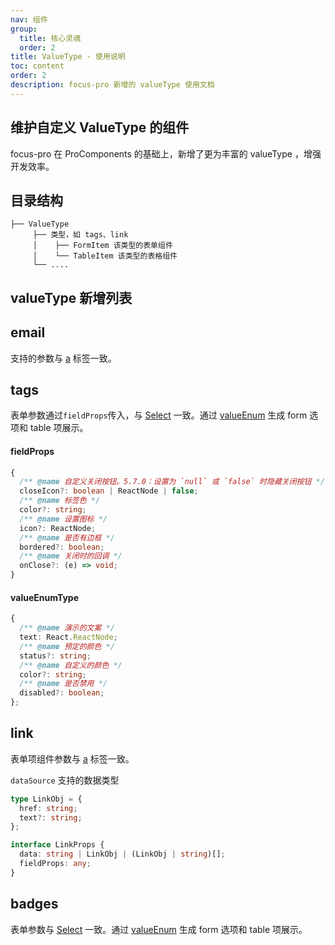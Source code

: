 ```yaml
---
nav: 组件
group:
  title: 核心灵魂
  order: 2
title: ValueType - 使用说明
toc: content
order: 2
description: focus-pro 新增的 valueType 使用文档
---
```


## 维护自定义 ValueType 的组件

focus-pro 在 ProComponents 的基础上，新增了更为丰富的 valueType ，增强开发效率。

## 目录结构

```
├── ValueType
     ├── 类型，如 tags、link
     │    ├── FormItem 该类型的表单组件
     │    └── TableItem 该类型的表格组件
     └── ....
```

## valueType 新增列表

## email

支持的参数与 [a](https://www.runoob.com/tags/tag-a.html) 标签一致。

<code src='@/ValueType/demos/email/EmailTable.tsx'></code>

## tags

表单参数通过`fieldProps`传入，与 [Select](https://ant.design/components/select-cn/) 一致。通过 [valueEnum](http://usc-pro.in.zhihu.com/components/value-type#typescript-%E5%AE%9A%E4%B9%89-1) 生成 form 选项和 table 项展示。

<code src='@/ValueType/demos/tags/TagsTable.tsx'></code>

#### fieldProps

```ts
{
  /** @name 自定义关闭按钮。5.7.0：设置为 `null` 或 `false` 时隐藏关闭按钮 */
  closeIcon?: boolean | ReactNode | false;
  /** @name 标签色 */
  color?: string;
  /** @name 设置图标 */
  icon?: ReactNode;
  /** @name 是否有边框 */
  bordered?: boolean;
  /** @name 关闭时的回调 */
  onClose?: (e) => void;
}
```

#### valueEnumType

```ts
{
  /** @name 演示的文案 */
  text: React.ReactNode;
  /** @name 预定的颜色 */
  status?: string;
  /** @name 自定义的颜色 */
  color?: string;
  /** @name 是否禁用 */
  disabled?: boolean;
};
```

## link

表单项组件参数与 [a](https://www.runoob.com/tags/tag-a.html) 标签一致。

`dataSource` 支持的数据类型

```ts
type LinkObj = {
  href: string;
  text?: string;
};

interface LinkProps {
  data: string | LinkObj | (LinkObj | string)[];
  fieldProps: any;
}
```

<code src='@/ValueType/demos/link/LinkDescription.tsx'></code>

## badges

表单参数与 [Select](https://ant.design/components/select-cn/) 一致。通过 [valueEnum](http://usc-pro.in.zhihu.com/components/value-type#typescript-%E5%AE%9A%E4%B9%89-1) 生成 form 选项和 table 项展示。

<code src='@/ValueType/demos/badges/BadgeTable.tsx'></code>
